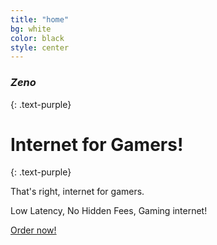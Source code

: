 ```yaml
---
title: "home"
bg: white
color: black
style: center
---
```


### *Zeno*
{: .text-purple}

<span class="fa-stack subtlecircle" style="font-size:100px; background:rgba(255,166,0,0.1)">
  <i class="fa fa-circle fa-stack-2x text-white"></i>
  <i class="fa fa-share-alt-square fa-stack-1x text-orange"></i>
</span>

# Internet for Gamers!
{: .text-purple}


That's right, internet for gamers.

Low Latency, No Hidden Fees, Gaming internet!

<span id="forkongithub">
  <a href="https://shop.zeno.io/cart.php" class="bg-blue">
    Order now!
  </a>
</span>
